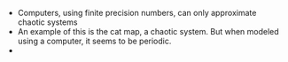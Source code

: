  - Computers, using finite precision numbers, can only approximate chaotic
   systems
 - An example of this is the cat map, a chaotic system. But when modeled using a
   computer, it seems to be periodic.
 - 
